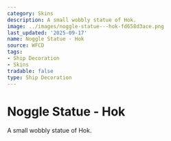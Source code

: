 ```yaml
---
category: Skins
description: A small wobbly statue of Hok.
image: ../images/noggle-statue---hok-fd658d3ace.png
last_updated: '2025-09-17'
name: Noggle Statue - Hok
source: WFCD
tags:
- Ship Decoration
- Skins
tradable: false
type: Ship Decoration
---
```


# Noggle Statue - Hok

A small wobbly statue of Hok.

